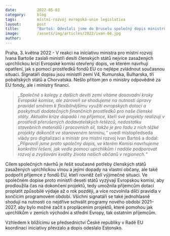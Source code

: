 ```yaml
---
date:         2022-05-03
category:     blog
tags:         místní-rozvoj evropská-unie legislativa
layout:       post
title:        "Bartoš: Odeslali jsme do Bruselu společný dopis ministrů 10 zemí nejvíce zasažených uprchlickou krizí s žádostí o pomoc"
image:        /assets/img/articles/2022/ivan-04.jpg
author:       
---
```


Praha, 3. května 2022 - V reakci na iniciativu ministra pro místní rozvoj Ivana Bartoše zaslali ministři desíti členských států nejvíce zasažených uprchlickou krizí Evropské komisi otevřený dopis, ve kterém navrhují opatření, jak s pomocí prostředků fondů EU co nejlépe zvládnout současnou situaci. Signatáři dopisu jsou ministři zemí V4, Rumunska, Bulharska, tří pobaltských států a Chorvatska. Nešlo přitom jen o ministry odpovědné za EU fondy, ale i ministry financí.

> *„Společně s kolegy z dalších devíti zemí vítáme dosavadní kroky Evropské komise, ale zároveň se shodujeme na nutnosti úpravy pravidel směrem k flexibilnějšímu využití evropských dotací a poskytnutí dodatečných finančních prostředků pro naše členské státy. Aktuální krize dopadá i na příjemce, kteří své projekty realizují v prostředí přerušených dodavatelských řetězců, nedostatku stavebních materiálů i pracovních sil, takže je pro řadu z nich těžké projekty dokončit ve stanoveném termínu,“* uvedl místopředseda vlády pro digitalizaci a ministr pro místní rozvoj Ivan Bartoš a dodal: *„Připravili jsme proto společný dopis, ve kterém Komisi navrhujeme konkrétní řešení, jak vedle pomoci uprchlíkům i nadále podporovat rozvoj a zvyšování kvality života našich občanů v regionech.“*

Cílem společných návrhů je řešit současné potřeby členských států zasažených uprchlickou vlnou a jejími dopady na vlastní občany, ale také podpořit příjemce z fondů EU, kteří rovněž čelí výjimečné situaci. Ve společném dopise proto ministři deseti států vyzývají Evropskou komisi, aby prodloužila čas na dokončení projektů, tedy umožnila příjemcům dotací proplatit způsobilé výdaje až o rok později, a více rozvolnila dílčí pravidla v končícím programovém období. Všichni signatáři se také jednohlasně shodují na nutnosti co nejdříve schválit programy nového období 2021–2027, aby bylo možné začít s proplácením projektů, které pomohou jak uprchlíkům v zemích východní a střední Evropy, tak ostatním příjemcům.

Vzhledem k blížícímu se předsednictví České republiky v Radě EU koordinaci iniciativy převzalo a dopis odeslalo Estonsko.
